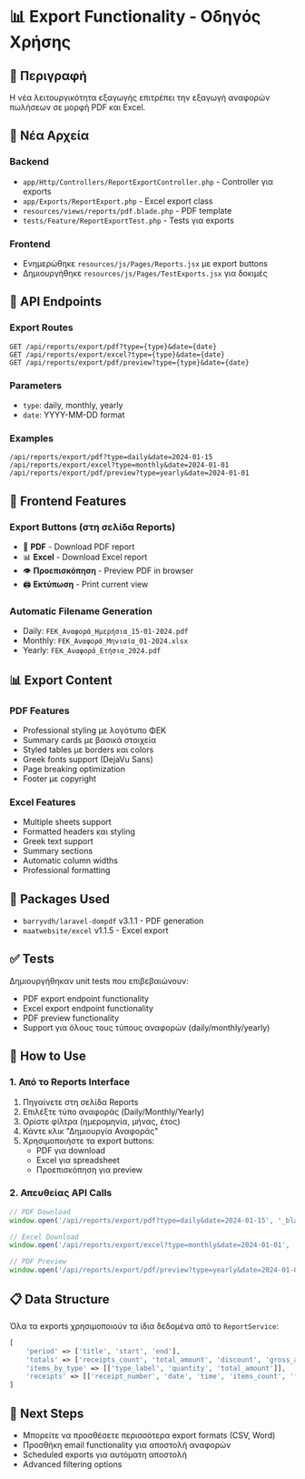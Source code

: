 # 📊 Export Functionality - Οδηγός Χρήσης

## 🎯 Περιγραφή
Η νέα λειτουργικότητα εξαγωγής επιτρέπει την εξαγωγή αναφορών πωλήσεων σε μορφή PDF και Excel.

## 📁 Νέα Αρχεία

### Backend
- `app/Http/Controllers/ReportExportController.php` - Controller για exports
- `app/Exports/ReportExport.php` - Excel export class
- `resources/views/reports/pdf.blade.php` - PDF template
- `tests/Feature/ReportExportTest.php` - Tests για exports

### Frontend
- Ενημερώθηκε `resources/js/Pages/Reports.jsx` με export buttons
- Δημιουργήθηκε `resources/js/Pages/TestExports.jsx` για δοκιμές

## 🔧 API Endpoints

### Export Routes
```
GET /api/reports/export/pdf?type={type}&date={date}
GET /api/reports/export/excel?type={type}&date={date}
GET /api/reports/export/pdf/preview?type={type}&date={date}
```

### Parameters
- `type`: daily, monthly, yearly
- `date`: YYYY-MM-DD format

### Examples
```
/api/reports/export/pdf?type=daily&date=2024-01-15
/api/reports/export/excel?type=monthly&date=2024-01-01
/api/reports/export/pdf/preview?type=yearly&date=2024-01-01
```

## 🎨 Frontend Features

### Export Buttons (στη σελίδα Reports)
- 📄 **PDF** - Download PDF report
- 📊 **Excel** - Download Excel report
- 👁️ **Προεπισκόπηση** - Preview PDF in browser
- 🖨️ **Εκτύπωση** - Print current view

### Automatic Filename Generation
- Daily: `FEK_Αναφορά_Ημερήσια_15-01-2024.pdf`
- Monthly: `FEK_Αναφορά_Μηνιαία_01-2024.xlsx`
- Yearly: `FEK_Αναφορά_Ετήσια_2024.pdf`

## 📊 Export Content

### PDF Features
- Professional styling με λογότυπο ΦΕΚ
- Summary cards με βασικά στοιχεία
- Styled tables με borders και colors
- Greek fonts support (DejaVu Sans)
- Page breaking optimization
- Footer με copyright

### Excel Features
- Multiple sheets support
- Formatted headers και styling
- Greek text support
- Summary sections
- Automatic column widths
- Professional formatting

## 🔧 Packages Used
- `barryvdh/laravel-dompdf` v3.1.1 - PDF generation
- `maatwebsite/excel` v1.1.5 - Excel export

## ✅ Tests
Δημιουργήθηκαν unit tests που επιβεβαιώνουν:
- PDF export endpoint functionality
- Excel export endpoint functionality  
- PDF preview functionality
- Support για όλους τους τύπους αναφορών (daily/monthly/yearly)

## 🚀 How to Use

### 1. Από το Reports Interface
1. Πηγαίνετε στη σελίδα Reports
2. Επιλέξτε τύπο αναφοράς (Daily/Monthly/Yearly)
3. Ορίστε φίλτρα (ημερομηνία, μήνας, έτος)
4. Κάντε κλικ "Δημιουργία Αναφοράς"
5. Χρησιμοποιήστε τα export buttons:
   - PDF για download
   - Excel για spreadsheet
   - Προεπισκόπηση για preview

### 2. Απευθείας API Calls
```javascript
// PDF Download
window.open('/api/reports/export/pdf?type=daily&date=2024-01-15', '_blank');

// Excel Download  
window.open('/api/reports/export/excel?type=monthly&date=2024-01-01', '_blank');

// PDF Preview
window.open('/api/reports/export/pdf/preview?type=yearly&date=2024-01-01', '_blank');
```

## 📋 Data Structure
Όλα τα exports χρησιμοποιούν τα ίδια δεδομένα από το `ReportService`:

```php
[
    'period' => ['title', 'start', 'end'],
    'totals' => ['receipts_count', 'total_amount', 'discount', 'gross_amount'],
    'items_by_type' => [['type_label', 'quantity', 'total_amount']],
    'receipts' => [['receipt_number', 'date', 'time', 'items_count', 'final_amount']]
]
```

## 🎯 Next Steps
- Μπορείτε να προσθέσετε περισσότερα export formats (CSV, Word)
- Προσθήκη email functionality για αποστολή αναφορών
- Scheduled exports για αυτόματη αποστολή
- Advanced filtering options
